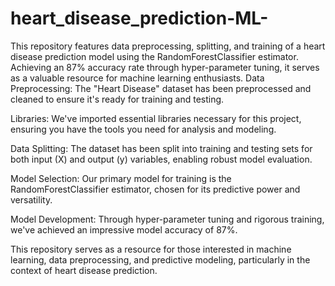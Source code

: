 # heart_disease_prediction-ML-
This repository features data preprocessing, splitting, and training of a heart disease prediction model using the RandomForestClassifier estimator. Achieving an 87% accuracy rate through hyper-parameter tuning, it serves as a valuable resource for machine learning enthusiasts.
Data Preprocessing: The "Heart Disease" dataset has been preprocessed and cleaned to ensure it's ready for training and testing.

Libraries: We've imported essential libraries necessary for this project, ensuring you have the tools you need for analysis and modeling.

Data Splitting: The dataset has been split into training and testing sets for both input (X) and output (y) variables, enabling robust model evaluation.

Model Selection: Our primary model for training is the RandomForestClassifier estimator, chosen for its predictive power and versatility.

Model Development: Through hyper-parameter tuning and rigorous training, we've achieved an impressive model accuracy of 87%.

This repository serves as a resource for those interested in machine learning, data preprocessing, and predictive modeling, particularly in the context of heart disease prediction.
